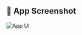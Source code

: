 ## 📸 App Screenshot

![App UI](https://drive.google.com/uc?export=view&id=1FiRVyiOHJXiTfae6lLsd2fY5_Tvp07iC)
